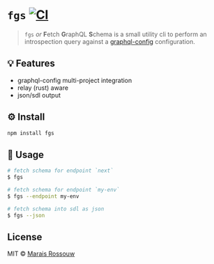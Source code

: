 # `fgs` [![CI](https://github.com/maraisr/fgs/actions/workflows/ci.yml/badge.svg)](https://github.com/maraisr/fgs/actions/workflows/ci.yml)

> `fgs` _or_ **F**etch **G**raphQL **S**chema is a small utility cli to perform an introspection query against a [graphql-config](https://graphql-config.com/) configuration.

## 💡 Features

-   graphql-config multi-project integration
-   relay (rust) aware
-   json/sdl output

## ⚙️ Install

```sh
npm install fgs
```

## 🚀 Usage

```sh
# fetch schema for endpoint `next`
$ fgs

# fetch schema for endpoint `my-env`
$ fgs --endpoint my-env

# fetch schema into sdl as json
$ fgs --json
```

## License

MIT © [Marais Rossouw](https://marais.io)
